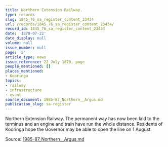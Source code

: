 ```yaml
---
title: Northern Extension Railway.
type: records
slug: 1845_76_sa_register_content_23434
url: /records/1845_76_sa_register_content_23434/
record_id: 1845_76_sa_register_content_23434
date: '1870-07-22'
date_display: null
volume: null
issue_number: null
page: '5'
article_type: news
issue_reference: 22 July 1870, page
people_mentioned: []
places_mentioned:
- Kooringa
topics:
- railway
- infrastructure
- event
source_document: 1985-87_Northern__Argus.md
publication_slug: sa-register
---
```


Northern Extension Railway.  The permanent way has now been laid to the terminus and an engine and train have run the whole distance.  Residents of Kooringa hope the Governor may be able to open the line on 1 August.

Source: [1985-87_Northern__Argus.md](/downloads/markdown/1985-87_Northern__Argus.md)
